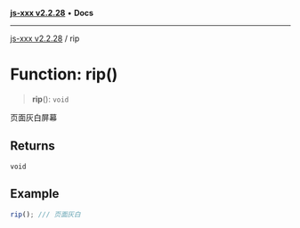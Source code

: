 [**js-xxx v2.2.28**](../README.md) • **Docs**

***

[js-xxx v2.2.28](../README.md) / rip

# Function: rip()

> **rip**(): `void`

页面灰白屏幕

## Returns

`void`

## Example

```ts
rip(); /// 页面灰白
```
